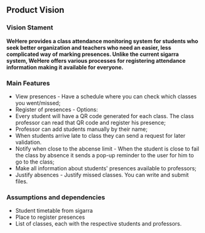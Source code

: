 
## Product Vision

### Vision Stament
**WeHere provides a class attendance monitoring system for students who seek better organization and teachers who need an easier, less complicated way of marking presences. Unlike the current sigarra system, WeHere offers various processes for registering attendance information making it available for everyone.**

### Main Features
 - View presences - Have a schedule where you can check which classes you went/missed;
 - Register of presences - Options:
  - Every student will have a QR code generated for each class. The class professor can read that QR code and register his presence;
  - Professor can add students manually by their name;
  - When students arrive late to class they can send a request for later validation.
 - Notify when close to the abcense limit - When the student is close to fail the class by absence it sends a pop-up reminder to the user for him to go to the class;
 - Make all information about students' presences available to professors;
 - Justify absences - Justify missed classes. You can write and submit files.

### Assumptions and dependencies
- Student timetable from sigarra
- Place to register presences
- List of classes, each with the respective students and professors.
